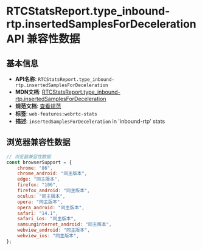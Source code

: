 # RTCStatsReport.type_inbound-rtp.insertedSamplesForDeceleration API 兼容性数据

## 基本信息

- **API名称**: `RTCStatsReport.type_inbound-rtp.insertedSamplesForDeceleration`
- **MDN文档**: [RTCStatsReport.type_inbound-rtp.insertedSamplesForDeceleration](https://developer.mozilla.org/docs/Web/API/RTCInboundRtpStreamStats/insertedSamplesForDeceleration)
- **规范文档**: [查看规范](https://w3c.github.io/webrtc-stats/#dom-rtcinboundrtpstreamstats-insertedsamplesfordeceleration)
- **标签**: `web-features:webrtc-stats`
- **描述**: `insertedSamplesForDeceleration` in 'inbound-rtp' stats

## 浏览器兼容性数据

```javascript
// 浏览器兼容性数据
const browserSupport = {
    chrome: "86",
    chrome_android: "同主版本",
    edge: "同主版本",
    firefox: "106",
    firefox_android: "同主版本",
    oculus: "同主版本",
    opera: "同主版本",
    opera_android: "同主版本",
    safari: "14.1",
    safari_ios: "同主版本",
    samsunginternet_android: "同主版本",
    webview_android: "同主版本",
    webview_ios: "同主版本",
};

```

